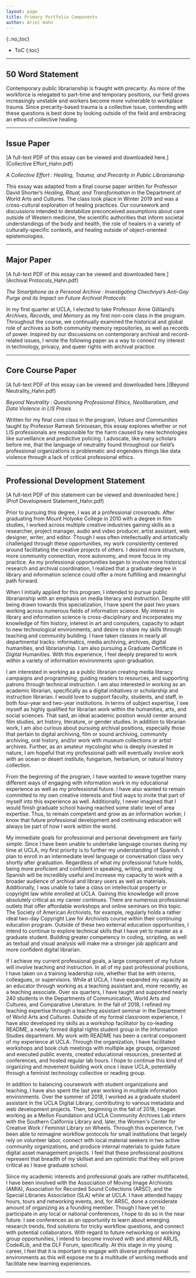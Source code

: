 ```yaml
---
layout: page
title: Primary Portfolio Components
author: Ariel Hahn
---
```


{:.no_toc}

* ToC
{:toc}

---

## 50 Word Statement

Contemporary public librarianship is fraught with precarity. As more of the workforce is relegated to part-time and temporary positions, our field grows increasingly unstable and workers become more vulnerable to workplace trauma. Since precarity-based trauma is a collective issue, contending with these questions is best done by looking outside of the field and embracing an ethos of collective healing.

---

## Issue Paper

[A full-text PDF of this essay can be viewed and downloaded here.](Collective Effort_Hahn.pdf)

<i>A Collective Effort : Healing, Trauma, and Precarity in Public Librarianship </i>

This essay was adapted from a final course paper written for Professor David Shorter’s <i>Healing, Ritual, and Transformation</i> in the Department of World Arts and Cultures. The class took place in Winter 2019 and was a cross-cultural exploration of healing practices. Our coursework and discussions intended to destabilize preconceived assumptions about care outside of Western medicine, the scientific authorities that inform societal understandings of the body and health, the role of healers in a variety of culturally-specific contexts, and healing outside of object-oriented epistemologies.

---

## Major Paper 

[A full-text PDF of this essay can be viewed and downloaded here.](Archival Protocols_Hahn.pdf)

<i>The Smartphone as a Personal Archive : Investigating Chechnya’s Anti-Gay Purge and its Impact on Future Archival Protocols
</i>

In my first quarter at UCLA, I elected to take Professor Anne Gilliland’s <i>Archives, Records, and Memory</i> as my first non-core class in the program. Throughout the course, we continually examined the historical and global role of archives as both community memory repositories, as well as records of power. Inspired by our discussions on contemporary archival and record-related issues, I wrote the following paper as a way to connect my interest in technology, privacy, and queer rights with archival practice.  

---

## Core Course Paper  

[A full-text PDF of this essay can be viewed and downloaded here.](Beyond Neutrality_Hahn.pdf)

<i>Beyond Neutrality : Questioning Professional Ethics, Neoliberalism, and Data Violence in LIS Praxis</i>

Written for my final core class in the program, <i>Values and Communities</i> taught by Professor Ramesh Srinivasan, this essay explores whether or not LIS professionals are responsible for the harm caused by new technologies like surveillance and predictive policing. I advocate, like many scholars before me, that the language of neutrality found throughout our field’s professional organizations is problematic and engenders things like data violence through a lack of critical professional ethics.

---

## Professional Development Statement

[A full-text PDF of this statement can be viewed and downloaded here.](Prof Development Statement_Hahn.pdf)

Prior to pursuing this degree, I was at a professional crossroads. After graduating from Mount Holyoke College in 2010 with a degree in film studies, I worked across multiple creative industries gaining skills as a researcher, project manager, audio and video producer, artist assistant, web designer, writer, and editor. Though I was often intellectually and artistically challenged through these opportunities, my work consistently centered around facilitating the creative projects of others. I desired more structure, more community connection, more autonomy, and more focus in my practice. As my professional opportunities began to involve more historical research and archival coordination, I realized that a graduate degree in library and information science could offer a more fulfilling and meaningful path forward.
  
When I initially applied for this program, I intended to pursue public librarianship with an emphasis on media literacy and instruction. Despite still being drawn towards this specialization, I have spent the past two years working across numerous fields of information science. My interest in library and information science is cross-disciplinary and incorporates my knowledge of film history, interest in art and computers, capacity to adapt to new technological environments, and desire to share my skills through teaching and community building. I have taken classes in nearly all departmental tracks: informatics, media archiving, archives, digital humanities, and librarianship. I am also pursuing a Graduate Certificate in Digital Humanities. With this experience, I feel deeply prepared to work within a variety of information environments upon graduation.
  
I am interested in working as a public librarian creating media literacy campaigns and programming, guiding readers to resources, and supporting patrons through technical instruction. I am also interested in working as an academic librarian, specifically as a digital initiatives or scholarship and instruction librarian. I would love to support faculty, students, and staff, in both four-year and two-year institutions. In terms of subject expertise, I see myself as highly qualified for librarian work within the humanities, arts, and social sciences. That said, an ideal academic position would center around film studies, art history, literature, or gender studies. In addition to librarian work, I am also curious about pursuing archival positions, especially those that pertain to digital archiving, film or sound archiving, community archiving, oral history, and/or work with museum collections or artist archives. Further, as an amateur mycologist who is deeply invested in nature, I am hopeful that my professional path will eventually involve work with an ocean or desert institute, fungarium, herbarium, or natural history collection.
  
From the beginning of the program, I have wanted to weave together many different ways of engaging with information work in my educational experience as well as my professional future. I have also wanted to remain committed to my own creative interests and find ways to invite that part of myself into this experience as well. Additionally, I never imagined that I would finish graduate school having reached some static level of area expertise. Thus, to remain competent and grow as an information worker, I know that future professional development and continuing education will always be part of how I work within the world.
  
My immediate goals for professional and personal development are fairly simple. Since I have been unable to undertake language courses during my time at UCLA, my first priority is to further my understanding of Spanish. I plan to enroll in an intermediate level language or conversation class very shortly after graduation. Regardless of what my professional future holds, being more proficient and confident in speaking, writing, and reading Spanish will be incredibly useful and increase my capacity to work with a broader audience of archival and library users as well as materials. Additionally, I was unable to take a class on intellectual property or copyright law while enrolled at UCLA. Gaining this knowledge will prove absolutely critical as my career continues. There are numerous professional outlets that offer affordable workshops and online seminars on this topic. The Society of American Archivists, for example, regularly holds a rather ideal two-day Copyright Law for Archivists course within their continuing education program. Outside of these two external education opportunities, I intend to continue to explore technical skills that I have yet to master as a graduate student. Building greater competency in coding, scripting, as well as textual and visual analysis will make me a stronger job applicant and more confident digital librarian.
  
If I achieve my current professional goals, a large component of my future will involve teaching and instruction. In all of my past professional positions, I have taken on a training leadership role, whether that be with interns, colleagues, or supervisors. While at UCLA, I have expanded my capacity as an educator through working as a teaching assistant and, more recently, as a teaching associate. Over six quarters, I have taught and supported nearly 240 students in the Departments of Communication, World Arts and Cultures, and Comparative Literature. In the fall of 2018, I refined my teaching expertise through a teaching assistant seminar in the Department of World Arts and Cultures. Outside of my formal classroom experience, I have also developed my skills as a workshop facilitator by co-leading README, a newly formed digital rights student group in the Information Studies department. My work with README has been a central component of my experience at UCLA. Through the organization, I have facilitated workshops and book club meetings with multiple age groups, organized and executed public events, created educational resources, presented at conferences, and hosted regular lab hours. I hope to continue this kind of organizing and movement building work once I leave UCLA, potentially through a feminist technology collective or reading group. 

In addition to balancing coursework with student organizations and teaching, I have also spent the last year working in multiple information environments. Over the summer of 2018, I worked as a graduate student assistant in the UCLA Digital Library, contributing to various metadata and web development projects. Then, beginning in the fall of 2018, I began working as a Mellon Foundation and UCLA Community Archives Lab intern with the Southern California Library and, later, the Women's Center for Creative Work / Feminist Library on Wheels. Through this experience, I've been able to reimagine workflow protocols for small institutions that largely rely on volunteer labor, connect with local material seekers in two active community organizations, and produce internal materials to guide future digital asset management projects. I feel that these professional positions represent that breadth of my skillset and am optimistic that they will prove critical as I leave graduate school. 
  
Since my academic interests and professional goals are rather multifaceted, I have been involved with the Association of Moving Image Archivists (AMIA), Association for Recorded Sound Collections (ARSC), and the Special Libraries Association (SLA) while at UCLA. I have attended happy hours, tours and networking events, and, for ARSC, done a considerate amount of organizing as a founding member. Though I have yet to participate in any local or national conferences, I hope to do so in the near future. I see conferences as an opportunity to learn about emerging research trends, find solutions for tricky workflow questions, and connect with potential collaborators. With regard to future networking or working group opportunities, I intend to become involved with and attend ARLIS, Code4Lib, and the DLF Forum, specifically. At this stage in my young career, I feel that it is important to engage with diverse professional environments as this will expose me to a multitude of working methods and facilitate new learning experiences.

---

